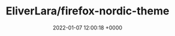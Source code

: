 ---
title: "EliverLara/firefox-nordic-theme"
link: "https://github.com/EliverLara/firefox-nordic-theme"
date: "2022-01-07 12:00:18 +0000"
description: ":snowflake: A dark theme for firefox theme created using the awesome Nord color palette."
category: "github"
---